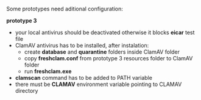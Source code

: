 Some prototypes need aditional configuration:

**prototype 3**
* your local antivirus should be deactivated otherwise it blocks **eicar** test file
* ClamAV antivirus has to be installed, after instalation:
  * create **database** and **quarantine** folders inside ClamAV folder
  * copy **freshclam.conf** from prototype 3 resources folder to ClamAV folder
  * run **freshclam.exe**
* **clamscan** command has to be added to PATH variable
* there must be **CLAMAV** environment variable pointing to CLAMAV directory